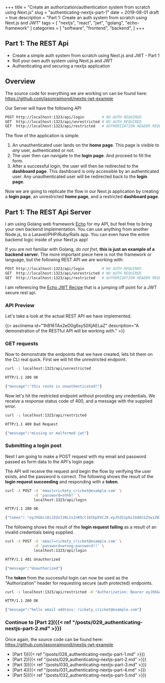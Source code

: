+++
title = "Create an authorization/authentication system from scratch using Next.js"
slug = "authenticating-nextjs-part-1"
date = 2019-08-01
draft = true
description = "Part 1: Create an auth system from scratch using Next.js and JWT"
tags = [
    "nextjs",
    "react",
    "jwt",
    "golang",
    "echo-framework"
]
categories = [
    "software",
    "frontend",
    "backend",
]
+++

## Part 1: The REST Api

* Create a simple auth system from scratch using Next.js and JWT - Part 1
* Roll your own auth system using Next.js and JWT
* Authenticating and securing a nextjs application

## Overview

The source code for everything we are working on can be found here: https://github.com/jasonraimondi/nextjs-jwt-example

Our Server will have the following API

```bash
POST http://localhost:1323/api/login        # NO AUTH REQUIRED
GET  http://localhost:1323/api/unrestricted # NO AUTH REQUIRED
GET  http://localhost:1323/api/restricted   # AUTHORIZATION HEADER REQUIRED 
``` 

The flow of the application is simple. 

1. An unauthenticated user lands on the **home page**. This page is visible to _any_ user, authenticated or not.
2. The user then can navigate to the **login page**. And proceed to fill the form. 
3. After a successful login, the user will then be redirected to the **dashboard page**. This dashboard is only accessible by an authenticated user. Any unauthenticated user will be redirected back to the **login page**.

Now we are going to replicate the flow in our Next.js application by creating a **login page**, an unrestricted **home page**, and a restricted **dashboard page**.  

## Part 1: The REST Api Server

I am using Golang web framework [Echo](https://echo.labstack.com/) for my API, but feel free to bring your own backend implementation. You can use anything from another Node.js, to a Laravel/PHP/Ruby/Rails app. You can even have the entire backend logic inside of your Next.js app!

If you are not familiar with Golang, _do not fret_, **this is just an example of a backend server**. The more important piece here is not the framework or language, but the following REST API we are working with:

```bash
POST http://localhost:1323/api/login        # NO AUTH REQUIRED
GET  http://localhost:1323/api/unrestricted # NO AUTH REQUIRED
GET  http://localhost:1323/api/restricted   # AUTHORIZATION HEADER REQUIRED 
```

I am referencing the [Echo JWT Recipe](https://echo.labstack.com/cookbook/jwt) that is a jumping off point for a JWT secure rest api.

### API Preview

Let's take a look at the actual REST API we have implemented. 

{{< asciinema id="1hB16TAx2eD0g6sy50XjAELaZ" description="A demonstration of the RESTful API will be working with." >}}

### GET requests

Now to demonstrate the endpoints that we have created, lets hit them on the CLI real quick. First we will hit the unrestricted endpoint. 

```bash
curl -i localhost:1323/api/unrestricted

HTTP/1.1 200 OK

{"message":"this route is unauthenticated!"}
```

Now let's hit the restricted endpoint without providing any credentials. We receive a response status code of 400, and a message with the supplied error.

```bash
curl -i localhost:1323/api/restricted

HTTP/1.1 400 Bad Request

{"message":"missing or malformed jwt"}
```

### Submitting a login post

Next I am going to make a POST request with my email and password passed as form data to the API's login page.

The API will receive the request and begin the flow by verifying the user exists, and the password is correct. The following shows the result of the **login request succeeding** and responding with a **token**.

```bash
curl -X POST -d 'email=rickety_cricket@example.com' \
             -d 'password=shhh!' \
             localhost:1323/api/login

HTTP/1.1 200 OK

{"token": "eyJhbGciOiJIUzI1NiIsInR5cCI6IkpXVCJ9.eyJhZG1pbiI6dHJ1ZSwiZW1haWwiOiJyaWNrZXR5X2NyaWNrZXRAZXhhbXBsZS5jb20iLCJleHAiOjE1NjUxOTkzNzl9.BUSk39ZXXAUU6-L0sa3tlH_6vNnKIPWKoclOI1u85TA"}
```

The following shows the result of the **login request failing** as a result of an invalid credentials being supplied.

```bash
curl -X POST -d 'email=rickety_cricket@example.com' \
             -d 'password=wrong-password!!' \
             localhost:1323/api/login

HTTP/1.1 401 Unauthorized

{"message":"Unauthorized"}
```

The **token** from the successful login can now be used as the "Authorization" header for requesting secure (auth protected) endpoints.

```bash
curl -i localhost:1323/api/restricted -H "Authorization: Bearer eyJhbGciOiJIUzI1NiIsInR5cCI6IkpXVCJ9.eyJhZG1pbiI6dHJ1ZSwiZW1haWwiOiJyaWNrZXR5X2NyaWNrZXRAZXhhbXBsZS5jb20iLCJleHAiOjE1NjUxOTkzNzl9.BUSk39ZXXAUU6-L0sa3tlH_6vNnKIPWKoclOI1u85TA"

HTTP/1.1 200 OK

{"message":"hello email address: rickety_cricket@example.com"}
```

### Continue to [Part 2]({{< ref "/posts/029_authenticating-nextjs-part-2.md" >}})

Once again, the source code can be found here: https://github.com/jasonraimondi/nextjs-jwt-example

* [Part 1]({{< ref "/posts/028_authenticating-nextjs-part-1.md" >}})
* [Part 2]({{< ref "/posts/029_authenticating-nextjs-part-2.md" >}})
* [Part 3]({{< ref "/posts/030_authenticating-nextjs-part-3.md" >}})
* [Part 4]({{< ref "/posts/031_authenticating-nextjs-part-4.md" >}})
* [Part 5]({{< ref "/posts/032_authenticating-nextjs-part-5.md" >}})
